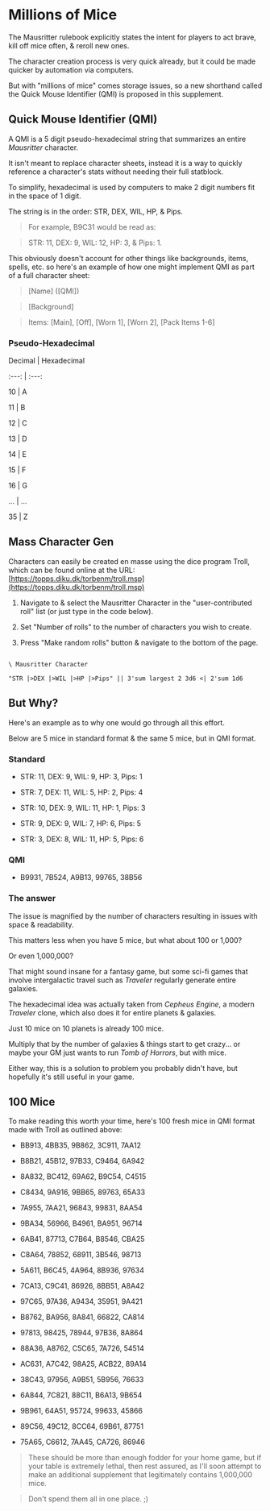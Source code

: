 # Millions of Mice

The Mausritter rulebook explicitly states the intent for players to act brave, kill off mice often, & reroll new ones.

The character creation process is very quick already, but it could be made quicker by automation via computers.

But with "millions of mice" comes storage issues, so a new shorthand called the Quick Mouse Identifier (QMI) is proposed in this supplement.

## Quick Mouse Identifier (QMI)

A QMI is a 5 digit pseudo-hexadecimal string that summarizes an entire *Mausritter* character.

It isn't meant to replace character sheets, instead it is a way to quickly reference a character's stats without needing their full statblock.

To simplify, hexadecimal is used by computers to make 2 digit numbers fit in the space of 1 digit.

The string is in the order: STR, DEX, WIL, HP, & Pips. 

> For example, B9C31 would be read as:

> 

> STR: 11, DEX: 9, WIL: 12, HP: 3, & Pips: 1.

This obviously doesn't account for other things like backgrounds, items, spells, etc. so here's an example of how one might implement QMI as part of a full character sheet:

> [Name] ([QMI])

>

> [Background]

> 

> Items: [Main], [Off], [Worn 1], [Worn 2], [Pack Items 1-6]

### Pseudo-Hexadecimal

Decimal | Hexadecimal

:---: | :---:

10 | A

11 | B

12 | C

13 | D

14 | E

15 | F

16 | G

... | ...

35 | Z

## Mass Character Gen

Characters can easily be created en masse using the dice program Troll, which can be found online at the URL: [https://topps.diku.dk/torbenm/troll.msp](https://topps.diku.dk/torbenm/troll.msp)

1. Navigate to & select the Mausritter Character in the "user-contributed roll" list (or just type in the code below).

2. Set "Number of rolls" to the number of characters you wish to create.

3. Press "Make random rolls" button & navigate to the bottom of the page.

``` 

\ Mausritter Character

"STR |>DEX |>WIL |>HP |>Pips" || 3'sum largest 2 3d6 <| 2'sum 1d6

``` 

## But Why?

Here's an example as to why one would go through all this effort.

Below are 5 mice in standard format & the same 5 mice, but in QMI format.

### Standard

- STR: 11, DEX: 9, WIL: 9, HP: 3, Pips: 1

- STR: 7, DEX: 11, WIL: 5, HP: 2, Pips: 4

- STR: 10, DEX: 9, WIL: 11, HP: 1, Pips: 3

- STR: 9, DEX: 9, WIL: 7, HP: 6, Pips: 5

- STR: 3, DEX: 8, WIL: 11, HP: 5, Pips: 6

### QMI

- B9931, 7B524, A9B13, 99765, 38B56

### The answer

The issue is magnified by the number of characters resulting in issues with space & readability.

This matters less when you have 5 mice, but what about 100 or 1,000?

Or even 1,000,000?

That might sound insane for a fantasy game, but some sci-fi games that involve intergalactic travel such as *Traveler* regularly generate entire galaxies.

The hexadecimal idea was actually taken from *Cepheus Engine*, a modern *Traveler* clone, which also does it for entire planets & galaxies.

Just 10 mice on 10 planets is already 100 mice.

Multiply that by the number of galaxies & things start to get crazy... or maybe your GM just wants to run *Tomb of Horrors*, but with mice.

Either way, this is a solution to problem you probably didn't have, but hopefully it's still useful in your game.

## 100 Mice

To make reading this worth your time, here's 100 fresh mice in QMI format made with Troll as outlined above:

- BB913, 4BB35, 9B862, 3C911, 7AA12

- B8B21, 45B12, 97B33, C9464, 6A942

- 8A832, BC412, 69A62, B9C54, C4515

- C8434, 9A916, 9BB65, 89763, 65A33

- 7A955, 7AA21, 96843, 99831, 8AA54

- 9BA34, 56966, B4961, BA951, 96714

- 6AB41, 87713, C7B64, B8546, CBA25

- C8A64, 78852, 68911, 3B546, 98713

- 5A611, B6C45, 4A964, 8B936, 97634

- 7CA13, C9C41, 86926, 8BB51, A8A42

- 97C65, 97A36, A9434, 35951, 9A421

- B8762, BA956, 8A841, 66822, CA814

- 97813, 98425, 78944, 97B36, 8A864

- 88A36, A8762, C5C65, 7A726, 54514

- AC631, A7C42, 98A25, ACB22, 89A14

- 38C43, 97956, A9B51, 5B956, 76633

- 6A844, 7C821, 88C11, B6A13, 9B654

- 9B961, 64A51, 95724, 99633, 45866

- 89C56, 49C12, 8CC64, 69B61, 87751

- 75A65, C6612, 7AA45, CA726, 86946

> These should be more than enough fodder for your home game, but if your table is extremely lethal, then rest assured, as I'll soon attempt to make an additional supplement that legitimately contains 1,000,000 mice.

> 

> Don't spend them all in one place. ;)

